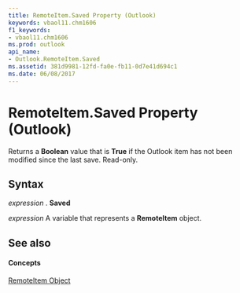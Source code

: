 ```yaml
---
title: RemoteItem.Saved Property (Outlook)
keywords: vbaol11.chm1606
f1_keywords:
- vbaol11.chm1606
ms.prod: outlook
api_name:
- Outlook.RemoteItem.Saved
ms.assetid: 381d9981-12fd-fa0e-fb11-0d7e41d694c1
ms.date: 06/08/2017
---
```



# RemoteItem.Saved Property (Outlook)

Returns a **Boolean** value that is **True** if the Outlook item has not been modified since the last save. Read-only.


## Syntax

 _expression_ . **Saved**

 _expression_ A variable that represents a **RemoteItem** object.


## See also


#### Concepts


[RemoteItem Object](remoteitem-object-outlook.md)

